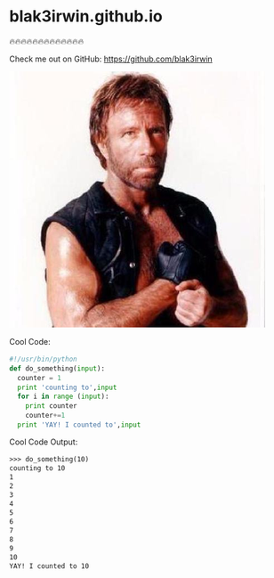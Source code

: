 # blak3irwin.github.io
:fire::fire::fire::fire::fire::fire::fire::fire::fire::fire::fire::fire::fire:

Check me out on GitHub: https://github.com/blak3irwin

![It's Chuck!](/images/chucknorris.jpeg)

Cool Code:
```python
#!/usr/bin/python
def do_something(input):
  counter = 1
  print 'counting to',input
  for i in range (input):
    print counter
    counter+=1    
  print 'YAY! I counted to',input
```
Cool Code Output:

```
>>> do_something(10)
counting to 10
1
2
3
4
5
6
7
8
9
10
YAY! I counted to 10
```
